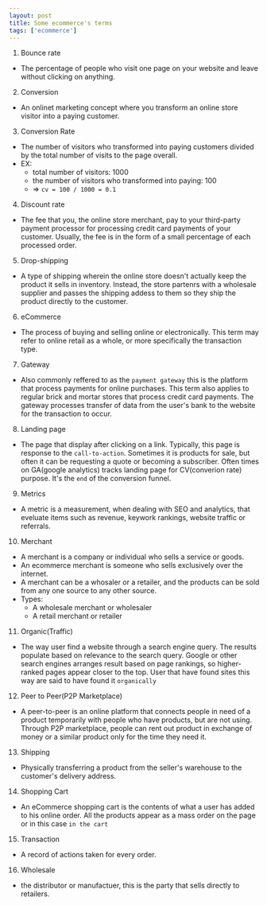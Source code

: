 ```yaml
---
layout: post
title: Some ecommerce's terms
tags: ['ecommerce']
---
```


1. Bounce rate
- The percentage of people who visit one page on your website and leave without clicking on anything.

2. Conversion
- An onlinet marketing concept where you transform an online store visitor into a paying customer.

3. Conversion Rate
- The number of visitors who transformed into paying customers divided by the total number of visits to the page overall.
- EX:
  * total number of visitors: 1000
  * the number of visitors who transformed into paying: 100
  * => `cv = 100 / 1000 = 0.1`

4. Discount rate
- The fee that you, the online store merchant, pay to your third-party payment processor for processing credit card payments of your customer.
Usually, the fee is in the form of a small percentage of each processed order.

5. Drop-shipping
- A type of shipping wherein the online store doesn't actually keep the product it sells in inventory.
Instead, the store partenrs with a wholesale supplier and passes the shipping addess to them so they ship the product directly to the customer.

6. eCommerce
- The process of buying and selling online or electronically. This term may refer to online retail as a whole, or more specifically the transaction type.

7. Gateway
- Also commonly reffered to as the `payment gateway` this is the platform that process payments for online purchases.
This term also applies to regular brick and mortar stores that process credit card payments.
The gateway processes transfer of data from the user's bank to the website for the transaction to occur.

8. Landing page
- The page that display after clicking on a link. Typically, this page is response to the `call-to-action`.
Sometimes it is products for sale, but often it can be requesting a quote or becoming a subscriber.
Often times on GA(google analytics) tracks landing page for CV(converion rate) purpose.
It's the `end` of the conversion funnel.

9. Metrics
- A metric is a measurement, when dealing with SEO and analytics, that eveluate items such as revenue, keywork rankings, website traffic or referrals.

10. Merchant
- A merchant is a company or individual who sells a service or goods.
- An ecommerce merchant is someone who sells exclusively over the internet.
- A merchant can be a whosaler or a retailer, and the products can be sold from any one source to any other source.
- Types:
  * A wholesale merchant or wholesaler
  * A retail merchant or retailer

11. Organic(Traffic)
- The way user find a website through a search engine query.
The results populate based on relevance to the search query. Google or other search engines arranges result based on page rankings, 
so higher-ranked pages appear closer to the top.
User that have found sites this way are said to have found it `organically`

12. Peer to Peer(P2P Marketplace)
- A peer-to-peer is an online platform that connects people in need of a product temporarily with people who have products, but are not using.
Through P2P marketplace, people can rent out product in exchange of money or a similar product only for the time they need it.

13. Shipping
- Physically transferring a product from the seller's warehouse to the customer's delivery address.

14. Shopping Cart
- An eCommerce shopping cart is the contents of what a user has added to his online order.
All the products appear as a mass order on the page or in this case `in the cart`

15. Transaction
- A record of actions taken for every order.

16. Wholesale
- the distributor or manufactuer, this is the party that sells directly to retailers.


